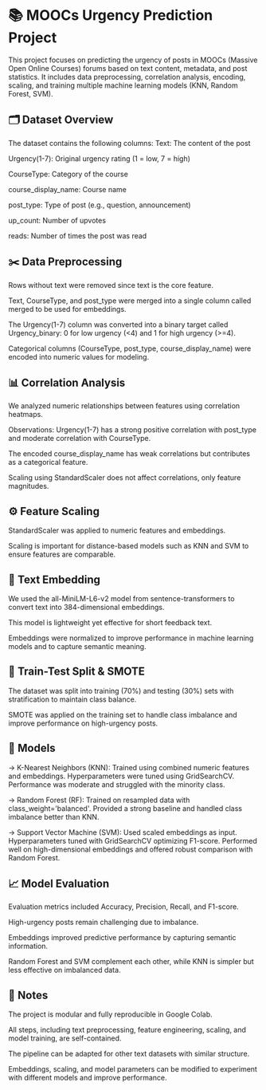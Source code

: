 # 📚 MOOCs Urgency Prediction Project

This project focuses on predicting the urgency of posts in MOOCs (Massive Open Online Courses) forums based on text content, metadata, and post statistics. It includes data preprocessing, correlation analysis, encoding, scaling, and training multiple machine learning models (KNN, Random Forest, SVM).

## 🗂️ Dataset Overview

The dataset contains the following columns:
  Text: The content of the post
  
  Urgency(1-7): Original urgency rating (1 = low, 7 = high)
  
  CourseType: Category of the course
  
  course_display_name: Course name
  
  post_type: Type of post (e.g., question, announcement)
  
  up_count: Number of upvotes
  
  reads: Number of times the post was read


## ✂️ Data Preprocessing

Rows without text were removed since text is the core feature.

Text, CourseType, and post_type were merged into a single column called merged to be used for embeddings.

The Urgency(1-7) column was converted into a binary target called Urgency_binary: 0 for low urgency (<4) and 1 for high urgency (>=4).

Categorical columns (CourseType, post_type, course_display_name) were encoded into numeric values for modeling.


## 📊 Correlation Analysis

We analyzed numeric relationships between features using correlation heatmaps.

Observations: Urgency(1-7) has a strong positive correlation with post_type and moderate correlation with CourseType. 

The encoded course_display_name has weak correlations but contributes as a categorical feature.

Scaling using StandardScaler does not affect correlations, only feature magnitudes.


## ⚙️ Feature Scaling

StandardScaler was applied to numeric features and embeddings.

Scaling is important for distance-based models such as KNN and SVM to ensure features are comparable.


## 🤖 Text Embedding

We used the all-MiniLM-L6-v2 model from sentence-transformers to convert text into 384-dimensional embeddings.

This model is lightweight yet effective for short feedback text.

Embeddings were normalized to improve performance in machine learning models and to capture semantic meaning.


## 🔀 Train-Test Split & SMOTE

The dataset was split into training (70%) and testing (30%) sets with stratification to maintain class balance.

SMOTE was applied on the training set to handle class imbalance and improve performance on high-urgency posts.


## 🌟 Models

-> K-Nearest Neighbors (KNN): Trained using combined numeric features and embeddings. Hyperparameters were tuned using GridSearchCV. Performance was moderate and struggled with the minority class.

-> Random Forest (RF): Trained on resampled data with class_weight='balanced'. Provided a strong baseline and handled class imbalance better than KNN.

-> Support Vector Machine (SVM): Used scaled embeddings as input. Hyperparameters tuned with GridSearchCV optimizing F1-score. Performed well on high-dimensional embeddings and offered robust comparison with Random Forest.


## 📈 Model Evaluation

Evaluation metrics included Accuracy, Precision, Recall, and F1-score.

High-urgency posts remain challenging due to imbalance.

Embeddings improved predictive performance by capturing semantic information.

Random Forest and SVM complement each other, while KNN is simpler but less effective on imbalanced data.


## 📝 Notes

The project is modular and fully reproducible in Google Colab.

All steps, including text preprocessing, feature engineering, scaling, and model training, are self-contained.

The pipeline can be adapted for other text datasets with similar structure.

Embeddings, scaling, and model parameters can be modified to experiment with different models and improve performance.
